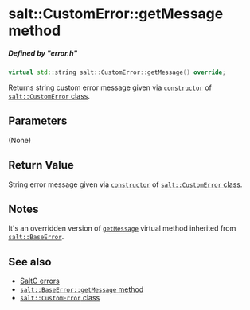 # salt::CustomError::getMessage method
##### Defined by "error.h" 
```cpp
virtual std::string salt::CustomError::getMessage() override;
```
Returns string custom error message given via [`constructor`](constructor.md) of [`salt::CustomError` class](README.md).

## Parameters
(None)

## Return Value
String error message given via [`constructor`](constructor.md) of [`salt::CustomError` class](README.md).

## Notes
It's an overridden version of [`getMessage`](../BaseError/getMessage.md) virtual method inherited from [`salt::BaseError`](../BaseError/README.md).

## See also
+ [SaltC errors](../README.md)
+ [`salt::BaseError::getMessage` method](../../errors/BaseError/getMessage.md)
+ [`salt::CustomError` class](README.md)